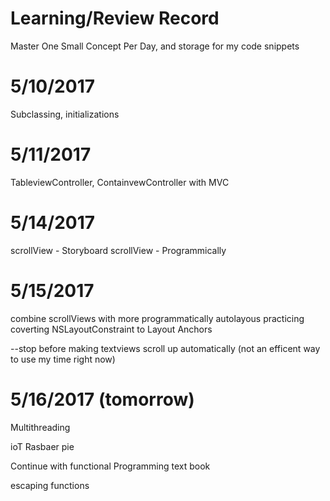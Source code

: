 # Learning/Review Record 



Master One Small Concept Per Day, and storage for my code snippets


# 5/10/2017

Subclassing, initializations

# 5/11/2017

TableviewController, ContainvewController with MVC 

# 5/14/2017

 scrollView - Storyboard
 scrollView - Programmically


# 5/15/2017

 combine scrollViews with more programmatically autolayous
 practicing coverting NSLayoutConstraint to Layout Anchors
 
 --stop before making textviews scroll up automatically (not an efficent way to use my time right now)
 
 # 5/16/2017 (tomorrow)
 
   Multithreading
   
   ioT Rasbaer pie
   
   Continue with functional Programming text book
   
   escaping functions 

 







